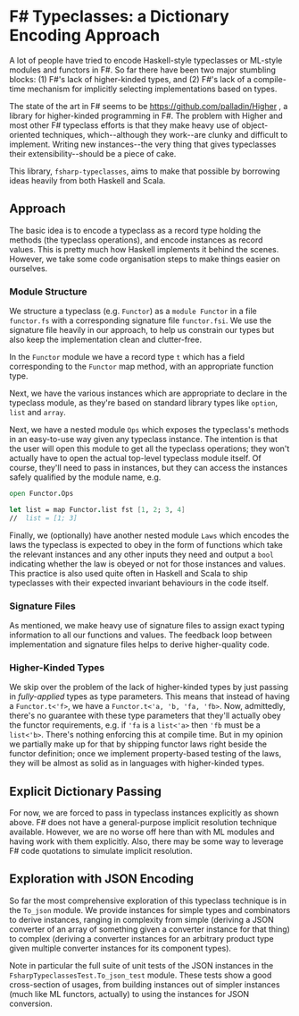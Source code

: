 # F# Typeclasses: a Dictionary Encoding Approach

A lot of people have tried to encode Haskell-style typeclasses or
ML-style modules and functors in F#. So far there have been two major
stumbling blocks: (1) F#'s lack of higher-kinded types, and (2) F#'s
lack of a compile-time mechanism for implicitly selecting
implementations based on types.

The state of the art in F# seems to be
https://github.com/palladin/Higher , a library for higher-kinded
programming in F#. The problem with Higher and most other F# typeclass
efforts is that they make heavy use of object-oriented techniques,
which--although they work--are clunky and difficult to implement.
Writing new instances--the very thing that gives typeclasses their
extensibility--should be a piece of cake.

This library, `fsharp-typeclasses`, aims to make that possible by
borrowing ideas heavily from both Haskell and Scala.

## Approach

The basic idea is to encode a typeclass as a record type holding the
methods (the typeclass operations), and encode instances as record
values. This is pretty much how Haskell implements it behind the scenes.
However, we take some code organisation steps to make things easier on
ourselves.

### Module Structure

We structure a typeclass (e.g. `Functor`) as a `module Functor` in a
file `functor.fs` with a corresponding signature file `functor.fsi`. We
use the signature file heavily in our approach, to help us constrain our
types but also keep the implementation clean and clutter-free.

In the `Functor` module we have a record type `t` which has a field
corresponding to the `Functor` map method, with an appropriate function
type.

Next, we have the various instances which are appropriate to declare in
the typeclass module, as they're based on standard library types like
`option`, `list` and `array`.

Next, we have a nested module `Ops` which exposes the typeclass's
methods in an easy-to-use way given any typeclass instance. The
intention is that the user will open this module to get all the
typeclass operations; they won't actually have to open the actual
top-level typeclass module itself. Of course, they'll need to pass in
instances, but they can access the instances safely qualified by the
module name, e.g.

```fsharp
open Functor.Ops

let list = map Functor.list fst [1, 2; 3, 4]
//  list = [1; 3]
```

Finally, we (optionally) have another nested module `Laws` which encodes
the laws the typeclass is expected to obey in the form of functions
which take the relevant instances and any other inputs they need and
output a `bool` indicating whether the law is obeyed or not for those
instances and values. This practice is also used quite often in Haskell
and Scala to ship typeclasses with their expected invariant behaviours
in the code itself.

### Signature Files

As mentioned, we make heavy use of signature files to assign exact
typing information to all our functions and values. The feedback loop
between implementation and signature files helps to derive
higher-quality code.

### Higher-Kinded Types

We skip over the problem of the lack of higher-kinded types by just
passing in _fully-applied_ types as type parameters. This means that
instead of having a `Functor.t<'f>`, we have a `Functor.t<'a, 'b, 'fa,
'fb>`. Now, admittedly, there's no guarantee with these type parameters
that they'll actually obey the functor requirements, e.g. if `'fa` is a
`list<'a>` then `'fb` must be a `list<'b>`. There's nothing enforcing
this at compile time. But in my opinion we partially make up for that by
shipping functor laws right beside the functor definition; once we
implement property-based testing of the laws, they will be almost as
solid as in languages with higher-kinded types.

## Explicit Dictionary Passing

For now, we are forced to pass in typeclass instances explicitly as
shown above. F# does not have a general-purpose implicit resolution
technique available. However, we are no worse off here than with ML
modules and having work with them explicitly. Also, there may be some
way to leverage F# code quotations to simulate implicit resolution.

## Exploration with JSON Encoding

So far the most comprehensive exploration of this typeclass technique is
in the `To_json` module. We provide instances for simple types and
combinators to derive instances, ranging in complexity from simple
(deriving a JSON converter of an array of something given a converter
instance for that thing) to complex (deriving a converter instances for
an arbitrary product type given multiple converter instances for its
component types).

Note in particular the full suite of unit tests of the JSON instances in
the `FsharpTypeclassesTest.To_json_test` module. These tests show a good
cross-section of usages, from building instances out of simpler
instances (much like ML functors, actually) to using the instances for
JSON conversion.
